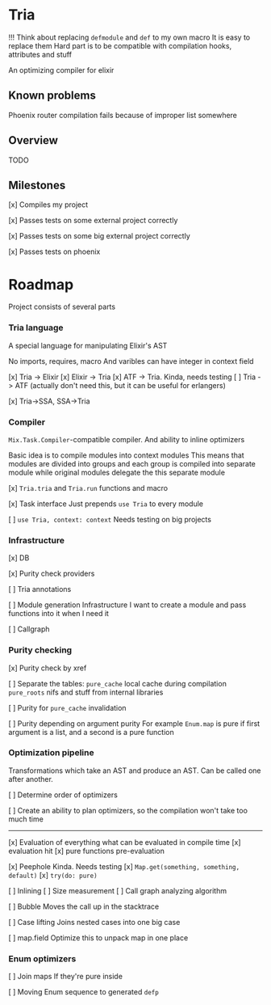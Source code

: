 # Tria

!!! Think about replacing `defmodule` and `def` to my own macro
It is easy to replace them
Hard part is to be compatible with compilation hooks, attributes and stuff

An optimizing compiler for elixir

## Known problems
Phoenix router compilation fails because of improper list somewhere

## Overview
TODO

## Milestones

[x] Compiles my project

[x] Passes tests on some external project correctly

[x] Passes tests on some big external project correctly

[x] Passes tests on phoenix

# Roadmap

Project consists of several parts

### Tria language

A special language for manipulating Elixir's AST

No imports, requires, macro
And varibles can have integer in context field

[x] Tria -> Elixir
[x] Elixir -> Tria
[x] ATF -> Tria. Kinda, needs testing
[ ] Tria -> ATF (actually don't need this, but it can be useful for erlangers)

[x] Tria->SSA, SSA->Tria

### Compiler

`Mix.Task.Compiler`-compatible compiler.
And ability to inline optimizers

Basic idea is to compile modules into context modules
This means that modules are divided into groups
and each group is compiled into separate module
while original modules delegate the this separate module

[x] `Tria.tria` and `Tria.run` functions and macro

[x] Task interface
Just prepends `use Tria` to every module

[ ] `use Tria, context: context`
Needs testing on big projects

### Infrastructure

[x] DB

[x] Purity check providers

[ ] Tria annotations

[ ] Module generation Infrastructure
I want to create a module and pass functions into it
when I need it

[ ] Callgraph

### Purity checking

[x] Purity check by xref

[ ] Separate the tables:
`pure_cache` local cache during compilation
`pure_roots` nifs and stuff from internal libraries

[ ] Purity for `pure_cache` invalidation

[ ] Purity depending on argument purity
For example `Enum.map` is pure
if first argument is a list, and a second is a pure function


### Optimization pipeline

Transformations which take an AST and produce an AST.
Can be called one after another.

[ ] Determine order of optimizers

[ ] Create an ability to plan optimizers,
so the compilation won't take too much time

---

[x] Evaluation
of everything what can be evaluated in compile time
  [x] evaluation hit
  [x] pure functions pre-evaluation

[x] Peephole
Kinda. Needs testing
  [x] `Map.get(something, something, default)`
  [x] `try(do: pure)`

[ ] Inlining
  [ ] Size measurement
  [ ] Call graph analyzing algorithm

[ ] Bubble
Moves the call up in the stacktrace

[ ] Case lifting
Joins nested cases into one big case

[ ] map.field
Optimize this to unpack map in one place

### Enum optimizers

[ ] Join maps
If they're pure inside

[ ] Moving Enum sequence to generated `defp`
